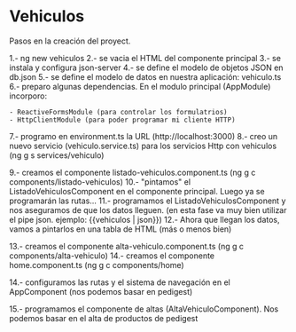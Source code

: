 # Vehiculos

Pasos en la creación del proyect.

1.- ng new vehiculos
2.- se vacia el HTML del componente principal
3.- se instala y configura json-server
4.- se define el modelo de objetos JSON en db.json
5.- se define el modelo de datos en nuestra aplicación: vehiculo.ts
6.- preparo algunas dependencias. En el modulo principal (AppModule) incorporo: 
    
    - ReactiveFormsModule (para controlar los formulatrios)
    - HttpClientModule (para poder programar mi cliente HTTP)

7.- programo en environment.ts la URL (http://localhost:3000)
8.- creo un nuevo servicio (vehiculo.service.ts) para los servicios Http con vehiculos (ng g s services/vehiculo)

9.- creamos el componente listado-vehiculos.component.ts (ng g c components/listado-vehiculos)
10.- "pintamos" el ListadoVehiculosComponent en el componente principal. Luego ya se programarán las rutas...
11.- programamos el ListadoVehiculosComponent y nos aseguramos de que los datos lleguen. (en esta fase va muy bien utilizar el pipe json. ejemplo: {{vehiculos | json}})
12.- Ahora que llegan los datos, vamos a pintarlos en una tabla de HTML (más o menos bien)

13.- creamos el componente alta-vehiculo.component.ts (ng g c components/alta-vehiculo)
14.- creamos el componente home.component.ts (ng g c components/home)

14.- configuramos las rutas y el sistema de navegación en el AppComponent (nos podemos basar en pedigest)

15.- programamos el componente de altas (AltaVehiculoComponent). Nos podemos basar en el alta de productos de pedigest










